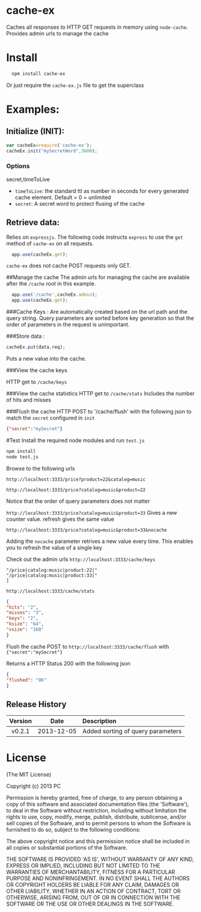 cache-ex
===========

Caches all responses to HTTP GET requests in memory using `node-cache`. 
Provides admin urls to manage the cache

# Install

```bash
  npm install cache-ex
```

Or just require the `cache-ex.js` file to get the superclass

# Examples:

## Initialize (INIT):

```js
var cacheEx=require('cache-ex');
cacheEx.init("mySecretWord",3600);
```

### Options
secret,timeToLive
- `timeToLive`: the standard ttl as number in seconds for every generated cache element. Default = 0 = unlimited
- `secret`: A secret word to protect flusing of the cache


## Retrieve data:

Relies on  `expressjs`.
The following code instructs `express` to use the `get` method of `cache-ex` on all requests.
```js
  app.use(cacheEx.get);
```
`cache-ex` does not cache POST requests only GET.

##Manage the cache
The admin urls for managing the cache are available after the `/cache` root in this example.

```js
  app.use('/cache',cacheEx.admin);
  app.use(cacheEx.get);
```

###Cache Keys :
Are automatically created based on the url path and the query string.
Query parameters are sorted before key generation so that the order of parameters in the request is unimportant.

###Store data :

```js
cacheEx.put(data,req);
```
Puts a new value into the cache.


###View the cache keys

HTTP get to `/cache/keys`

###View the cache statistics
HTTP get to `/cache/stats`
Includes the number of hits and misses

###Flush the cache
HTTP POST to '/cache/flush' with the following json to match the `secret` configured in `init`
```json 
{"secret":"mySecret"}
```

#Test
Install the required node modules and run `test.js`
```bash
npm install
node test.js
```

Browse to the following urls

`http://localhost:3333/price?product=22&catalog=music`

`http://localhost:3333/price?catalog=music&product=22`

Notice that the order of query parameters does not matter

`http://localhost:3333/price?catalog=music&product=33`
Gives a new counter value. refresh gives the same value

`http://localhost:3333/price?catalog=music&product=33&nocache`

Adding the `nocache` parameter retrives a new value every time. This enables you to refresh the value of a single key

Check out the admin urls
`http://localhost:3333/cache/keys`
```json[
"/price|catalog:music|product:22|"
"/price|catalog:music|product:33|"
]
```
`http://localhost:3333/cache/stats`
```json
{
"hits": "2",
"misses": "3",
"keys": "2",
"ksize": "64",
"vsize": "160"
}
```
Flush the cache
POST to `http://localhost:3333/cache/flush` with `{"secret":"mySecret"}`

Returns a HTTP Status 200 with the following json

```json
{
"flushed": "OK"
}	
```
## Release History
|Version|Date|Description|
|:--:|:--:|:--|
|v0.2.1|2013-12-05|Added sorting of query parameters|

# License 

(The MIT License)

Copyright (c) 2013 PC 

Permission is hereby granted, free of charge, to any person obtaining
a copy of this software and associated documentation files (the
'Software'), to deal in the Software without restriction, including
without limitation the rights to use, copy, modify, merge, publish,
distribute, sublicense, and/or sell copies of the Software, and to
permit persons to whom the Software is furnished to do so, subject to
the following conditions:

The above copyright notice and this permission notice shall be
included in all copies or substantial portions of the Software.

THE SOFTWARE IS PROVIDED 'AS IS', WITHOUT WARRANTY OF ANY KIND,
EXPRESS OR IMPLIED, INCLUDING BUT NOT LIMITED TO THE WARRANTIES OF
MERCHANTABILITY, FITNESS FOR A PARTICULAR PURPOSE AND NONINFRINGEMENT.
IN NO EVENT SHALL THE AUTHORS OR COPYRIGHT HOLDERS BE LIABLE FOR ANY
CLAIM, DAMAGES OR OTHER LIABILITY, WHETHER IN AN ACTION OF CONTRACT,
TORT OR OTHERWISE, ARISING FROM, OUT OF OR IN CONNECTION WITH THE
SOFTWARE OR THE USE OR OTHER DEALINGS IN THE SOFTWARE.
